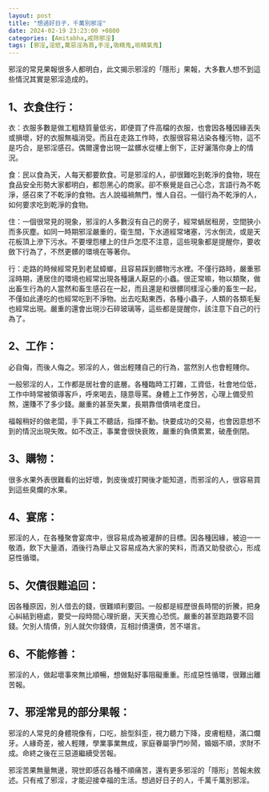 ```yaml
---
layout: post
title: "想過好日子，千萬別邪淫"
date: 2024-02-19 23:23:00 +0800
categories: [Amitabha,戒除邪淫]
tags: [邪淫,淫慾,萬惡淫為首,手淫,吸精鬼,啖精氣鬼]
---
```


邪淫的常見果報很多人都明白，此文揭示邪淫的「隱形」果報，大多數人想不到這些情況其實是邪淫造成的。

## 1、衣食住行：

衣：衣服多數是做工粗糙質量低劣，即便買了件高檔的衣服，也會因各種因緣丟失或損壞，好的衣服無福消受。而且在走路工作時，衣服很容易沾染各種污物，這不是巧合，是邪淫感召。偶爾還會出現一盆髒水從樓上倒下，正好灑落你身上的情況。      

食：民以食為天，人每天都要飲食。可是邪淫的人，卻很難吃到乾淨的食物，現在食品安全形勢大家都明白，都怨黑心的商家。卻不察覺是自己心念，言語行為不乾淨，感召來了不乾淨的食物。古人說福禍無門，惟人自召。一個行為不乾淨的人，如何要求吃到乾淨的食物。        

住：一個很常見的現象，邪淫的人多數沒有自己的房子，經常蝸居租房，空間狹小而多灰塵。如同一時期邪淫嚴重的，衛生間，下水道經常堵塞，污水倒流，或是天花板頂上滲下污水。不要埋怨樓上的住戶怎麼不注意，這些現象都是提醒你，要收斂下行為了，不然更髒的環境在等著你。        

行：走路的時候經常見到老鼠蟑螂，且容易踩到髒物污水裡。不僅行路時，嚴重邪淫時期，連居住的環境也經常出現各種讓人厭惡的小蟲。很正常嘛，物以類聚，做出畜生行為的人當然和畜生感召在一起，而且還是和很髒同樣淫心重的畜生一起，不僅如此連吃的也經常吃到不淨物。出去吃點東西，各種小蟲子，人類的各類毛髮也經常出現。嚴重的還會出現沙石碎玻璃等，這些都是提醒你，該注意下自己的行為了。      

## 2、工作：

必自侮，而後人侮之。邪淫的人，做出輕賤自己的行為，當然別人也會輕賤你。      

一般邪淫的人，工作都是居社會的底層。各種臨時工打雜，工資低，社會地位低，工作中時常被領導客戶，呼來喝去，隨意辱罵。身體上工作勞苦，心理上備受煎熬，還賺不了多少錢。嚴重的甚至失業，長期靠借債啃老度日。      

福報稍好的做老闆，手下員工不聽話，指揮不動。快要成功的交易，也會因意想不到的情況出現失敗。如不改正，事業會很快衰敗，嚴重的負債累累，破產倒閉。      

## 3、購物：

很多水果外表很難看的出好壞，剝皮後或打開後才能知道，而邪淫的人，很容易買到這些臭爛的水果。      

## 4、宴席：

邪淫的人，在各種聚會宴席中，很容易成為被灌醉的目標。因各種因緣，被迫一一敬酒，飲下大量酒，酒後行為舉止又容易成為大家的笑料，而酒又助發欲心，形成惡性循環。      

## 5、欠債很難追回：

因各種原因，別人借去的錢，很難順利要回。一般都是經歷很長時間的折騰，把身心糾結到極處，要受一段時間心理折磨，天天擔心恐慌。嚴重的甚至跑路要不回錢。欠別人情債，別人就欠你錢債，互相討債還債，苦不堪言。      

## 6、不能修善：

邪淫的人，做起壞事來無比順暢，想做點好事阻礙重重。形成惡性循環，很難出離苦報。

## 7、邪淫常見的部分果報：

邪淫的人常見的身體現像有，口吃，臉型斜歪，視力聽力下降，皮膚粗糙，滿口爛牙。人緣奇差，被人輕賤，學業事業無成，家庭眷屬爭鬥吵鬧，婚姻不順，求財不成。命終之後在三惡道繼續受苦報。        

邪淫苦果無量無邊，現世即感召各種不順痛苦，還有更多邪淫的「隱形」苦報未敘述。只有戒了邪淫，才能迎接幸福的生活。想過好日子的人，千萬千萬別邪淫。